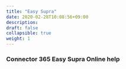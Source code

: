 ```yaml
---
title: "Easy Supra"
date: 2020-02-28T10:08:56+09:00
description: 
draft: false
collapsible: true
weight: 1
---
```

### Connector 365 Easy Supra Online help
